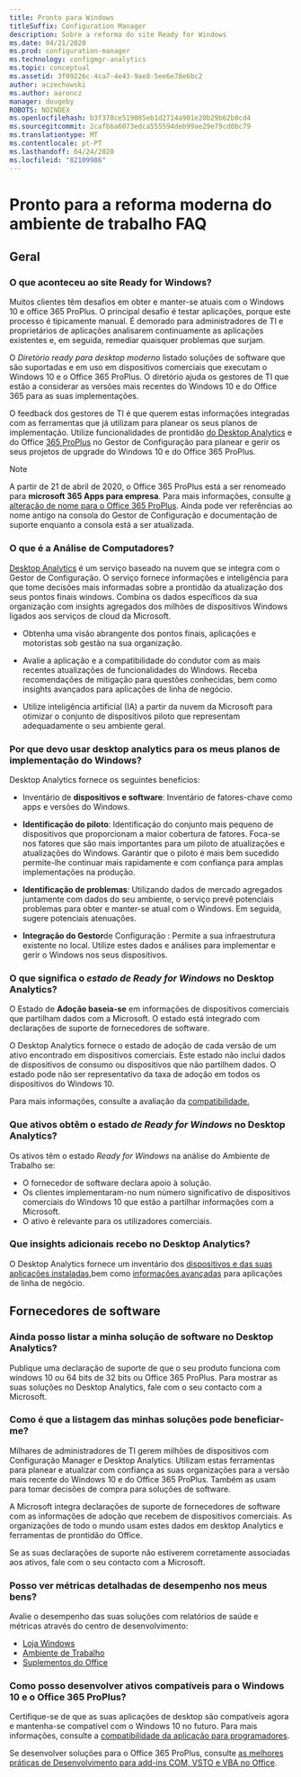 ```yaml
---
title: Pronto para Windows
titleSuffix: Configuration Manager
description: Sobre a reforma do site Ready for Windows
ms.date: 04/21/2020
ms.prod: configuration-manager
ms.technology: configmgr-analytics
ms.topic: conceptual
ms.assetid: 3f09226c-4ca7-4e43-9ae8-5ee6e78e6bc2
author: aczechowski
ms.author: aaroncz
manager: dougeby
ROBOTS: NOINDEX
ms.openlocfilehash: b3f378ce519085eb1d2714a901e20b29b62b0cd4
ms.sourcegitcommit: 2cafbba6073edca555594deb99ae29e79cd0bc79
ms.translationtype: MT
ms.contentlocale: pt-PT
ms.lasthandoff: 04/24/2020
ms.locfileid: "82109986"
---
```

# <a name="ready-for-modern-desktop-retirement-faq"></a>Pronto para a reforma moderna do ambiente de trabalho FAQ

<!-- placeholder -->

## <a name="general"></a>Geral

### <a name="what-happened-to-the-ready-for-windows-website"></a>O que aconteceu ao site Ready for Windows?

Muitos clientes têm desafios em obter e manter-se atuais com o Windows 10 e office 365 ProPlus. O principal desafio é testar aplicações, porque este processo é tipicamente manual. É demorado para administradores de TI e proprietários de aplicações analisarem continuamente as aplicações existentes e, em seguida, remediar quaisquer problemas que surjam.

O *Diretório ready para desktop moderno* listado soluções de software que são suportadas e em uso em dispositivos comerciais que executam o Windows 10 e o Office 365 ProPlus. O diretório ajuda os gestores de TI que estão a considerar as versões mais recentes do Windows 10 e do Office 365 para as suas implementações.

O feedback dos gestores de TI é que querem estas informações integradas com as ferramentas que já utilizam para planear os seus planos de implementação. Utilize funcionalidades de prontidão [do Desktop Analytics](https://aka.ms/dadocs) e do Office [365 ProPlus](https://docs.microsoft.com/deployoffice/readiness-tools#office-365-proplus-readiness-features-in-configuration-manager-current-branch) no Gestor de Configuração para planear e gerir os seus projetos de upgrade do Windows 10 e do Office 365 ProPlus. 

> [!Note]
> A partir de 21 de abril de 2020, o Office 365 ProPlus está a ser renomeado para **microsoft 365 Apps para empresa**. Para mais informações, consulte [a alteração de nome para o Office 365 ProPlus](https://docs.microsoft.com/deployoffice/name-change). Ainda pode ver referências ao nome antigo na consola do Gestor de Configuração e documentação de suporte enquanto a consola está a ser atualizada.

### <a name="what-is-desktop-analytics"></a>O que é a Análise de Computadores?

[Desktop Analytics](https://aka.ms/dadocs) é um serviço baseado na nuvem que se integra com o Gestor de Configuração. O serviço fornece informações e inteligência para que tome decisões mais informadas sobre a prontidão da atualização dos seus pontos finais windows. Combina os dados específicos da sua organização com insights agregados dos milhões de dispositivos Windows ligados aos serviços de cloud da Microsoft.

-    Obtenha uma visão abrangente dos pontos finais, aplicações e motoristas sob gestão na sua organização.

-    Avalie a aplicação e a compatibilidade do condutor com as mais recentes atualizações de funcionalidades do Windows. Receba recomendações de mitigação para questões conhecidas, bem como insights avançados para aplicações de linha de negócio.

-    Utilize inteligência artificial (IA) a partir da nuvem da Microsoft para otimizar o conjunto de dispositivos piloto que representam adequadamente o seu ambiente geral.

### <a name="why-should-i-use-desktop-analytics-for-my-windows-deployment-plans"></a>Por que devo usar desktop analytics para os meus planos de implementação do Windows?

Desktop Analytics fornece os seguintes benefícios:

-    Inventário de **dispositivos e software**: Inventário de fatores-chave como apps e versões do Windows.

-    **Identificação do piloto**: Identificação do conjunto mais pequeno de dispositivos que proporcionam a maior cobertura de fatores. Foca-se nos fatores que são mais importantes para um piloto de atualizações e atualizações do Windows. Garantir que o piloto é mais bem sucedido permite-lhe continuar mais rapidamente e com confiança para amplas implementações na produção.

-    **Identificação de problemas**: Utilizando dados de mercado agregados juntamente com dados do seu ambiente, o serviço prevê potenciais problemas para obter e manter-se atual com o Windows. Em seguida, sugere potenciais atenuações.

-    **Integração do Gestor**de Configuração : Permite a sua infraestrutura existente no local. Utilize estes dados e análises para implementar e gerir o Windows nos seus dispositivos.

### <a name="what-does-the-ready-for-windows-status-mean-in-desktop-analytics"></a>O que significa o *estado de Ready for Windows* no Desktop Analytics?

O Estado de **Adoção baseia-se** em informações de dispositivos comerciais que partilham dados com a Microsoft. O estado está integrado com declarações de suporte de fornecedores de software.

O Desktop Analytics fornece o estado de adoção de cada versão de um ativo encontrado em dispositivos comerciais. Este estado não inclui dados de dispositivos de consumo ou dispositivos que não partilhem dados. O estado pode não ser representativo da taxa de adoção em todos os dispositivos do Windows 10.

Para mais informações, consulte a avaliação da [compatibilidade.](compat-assessment.md)

### <a name="what-assets-get-the-ready-for-windows-status-in-desktop-analytics"></a>Que ativos obtêm o estado *de Ready for Windows* no Desktop Analytics? 

Os ativos têm o estado *Ready for Windows* na análise do Ambiente de Trabalho se:

-    O fornecedor de software declara apoio à solução.
-    Os clientes implementaram-no num número significativo de dispositivos comerciais do Windows 10 que estão a partilhar informações com a Microsoft.
-    O ativo é relevante para os utilizadores comerciais.

### <a name="what-additional-insights-do-i-get-in-desktop-analytics"></a>Que insights adicionais recebo no Desktop Analytics?

O Desktop Analytics fornece um inventário dos [dispositivos e das suas aplicações instaladas,](about-assets.md)bem como [informações avançadas](compat-assessment.md#advanced-insights) para aplicações de linha de negócio. 

## <a name="software-providers"></a>Fornecedores de software

### <a name="can-i-still-list-my-software-solution-in-desktop-analytics"></a>Ainda posso listar a minha solução de software no Desktop Analytics?

Publique uma declaração de suporte de que o seu produto funciona com windows 10 ou 64 bits de 32 bits ou Office 365 ProPlus. Para mostrar as suas soluções no Desktop Analytics, fale com o seu contacto com a Microsoft.

### <a name="how-can-listing-my-solutions-benefit-me"></a>Como é que a listagem das minhas soluções pode beneficiar-me?

Milhares de administradores de TI gerem milhões de dispositivos com Configuração Manager e Desktop Analytics. Utilizam estas ferramentas para planear e atualizar com confiança as suas organizações para a versão mais recente do Windows 10 e do Office 365 ProPlus. Também as usam para tomar decisões de compra para soluções de software.

A Microsoft integra declarações de suporte de fornecedores de software com as informações de adoção que recebem de dispositivos comerciais. As organizações de todo o mundo usam estes dados em desktop Analytics e ferramentas de prontidão do Office. 

Se as suas declarações de suporte não estiverem corretamente associadas aos ativos, fale com o seu contacto com a Microsoft.

### <a name="can-i-see-detailed-performance-metrics-on-my-assets"></a>Posso ver métricas detalhadas de desempenho nos meus bens?

Avalie o desempenho das suas soluções com relatórios de saúde e métricas através do centro de desenvolvimento: 

- [Loja Windows](https://docs.microsoft.com/windows/uwp/publish/health-report)
- [Ambiente de Trabalho](https://docs.microsoft.com/windows/desktop/appxpkg/windows-desktop-application-program)
- [Suplementos do Office](https://docs.microsoft.com/office/dev/store/update-unpublish-and-view-metrics) 

### <a name="how-can-i-develop-compatible-assets-for-windows-10-and-office-365-proplus"></a>Como posso desenvolver ativos compatíveis para o Windows 10 e o Office 365 ProPlus?

Certifique-se de que as suas aplicações de desktop são compatíveis agora e mantenha-se compatível com o Windows 10 no futuro. Para mais informações, consulte a [compatibilidade da aplicação para programadores](https://developer.microsoft.com/windows/desktop/app-compatibility).

Se desenvolver soluções para o Office 365 ProPlus, consulte [as melhores práticas de Desenvolvimento para add-ins COM, VSTO e VBA no Office](https://docs.microsoft.com/visualstudio/vsto/development-best-practices-for-com-vsto-and-vba-add-ins-in-office).
